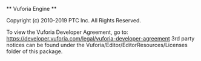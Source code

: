 ** Vuforia Engine **

Copyright (c) 2010-2019 PTC Inc.
All Rights Reserved.

To view the Vuforia Developer Agreement, go to: https://developer.vuforia.com/legal/vuforia-developer-agreement
3rd party notices can be found under the Vuforia/Editor/EditorResources/Licenses folder of this package.